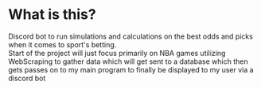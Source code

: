 # What is this?
Discord bot to run simulations and calculations on the best odds and picks when it comes to sport's betting.\
Start of the project will just focus primarily on NBA games utilizing WebScraping to gather data which will get sent to a database which then gets passes on  to my main program to finally be displayed to my user via a discord bot
